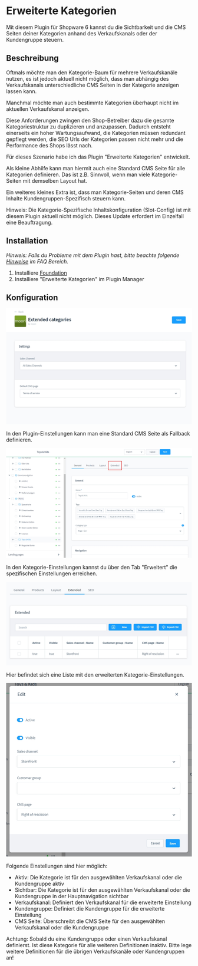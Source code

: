 # Erweiterte Kategorien

Mit diesem Plugin für Shopware 6 kannst du die Sichtbarkeit und die CMS Seiten deiner Kategorien 
anhand des Verkaufskanals oder der Kundengruppe steuern.

## Beschreibung

Oftmals möchte man den Kategorie-Baum für mehrere Verkaufskanäle nutzen, es ist jedoch aktuell nicht möglich,
dass man abhängig des Verkaufskanals unterschiedliche CMS Seiten in der Kategorie anzeigen lassen kann.

Manchmal möchte man auch bestimmte Kategorien überhaupt nicht im aktuellen Verkaufskanal anzeigen.

Diese Anforderungen zwingen den Shop-Betreiber dazu die gesamte Kategoriestruktur zu duplizieren und anzupassen.
Dadurch entsteht einerseits ein hoher Wartungsaufwand, die Kategorien müssen redundant gepflegt werden,
die SEO Urls der Kategorien passen nicht mehr und die Performance des Shops lässt nach.

Für dieses Szenario habe ich das Plugin "Erweiterte Kategorien" entwickelt. 

Als kleine Abhilfe kann man hiermit auch eine Standard CMS Seite für alle Kategorien definieren. Das ist 
z.B. Sinnvoll, wenn man viele Kategorie-Seiten mit demselben Layout hat.

Ein weiteres kleines Extra ist, dass man Kategorie-Seiten und deren CMS Inhalte Kundengruppen-Spezifisch
steuern kann.

Hinweis: Die Kategorie-Spezifische Inhaltskonfiguration (Slot-Config) ist mit diesem Plugin aktuell nicht
möglich. Dieses Update erfordert im Einzelfall eine Beauftragung.

## Installation

_Hinweis: Falls du Probleme mit dem Plugin hast, bitte beachte
folgende  [Hinweise](../faq.md) im FAQ Bereich._

1. Installiere
   [Foundation](../MoorlFoundation/index.md)
2. Installiere "Erweiterte Kategorien" im Plugin Manager

## Konfiguration

![](images/ec-01.jpg)

In den Plugin-Einstellungen kann man eine Standard CMS Seite als Fallback definieren.

![](images/ec-02.jpg)

In den Kategorie-Einstellungen kannst du über den Tab "Erweitert" die spezifischen Einstellungen erreichen.

![](images/ec-03.jpg)

Hier befindet sich eine Liste mit den erweiterten Kategorie-Einstellungen.

![](images/ec-04.jpg)

Folgende Einstellungen sind hier möglich:

- Aktiv: Die Kategorie ist für den ausgewählten Verkaufskanal oder die Kundengruppe aktiv
- Sichtbar: Die Kategorie ist für den ausgewählten Verkaufskanal oder die Kundengruppe in der Hauptnavigation sichtbar
- Verkaufskanal: Definiert den Verkaufskanal für die erweiterte Einstellung
- Kundengruppe: Definiert die Kundengruppe für die erweiterte Einstellung
- CMS Seite: Überschreibt die CMS Seite für den ausgewählten Verkaufskanal oder die Kundengruppe

Achtung: Sobald du eine Kundengruppe oder einen Verkaufskanal definierst. Ist diese Kategorie für alle
weiteren Definitionen inaktiv. Bitte lege weitere Definitionen für die übrigen Verkaufskanäle 
oder Kundengruppen an!
